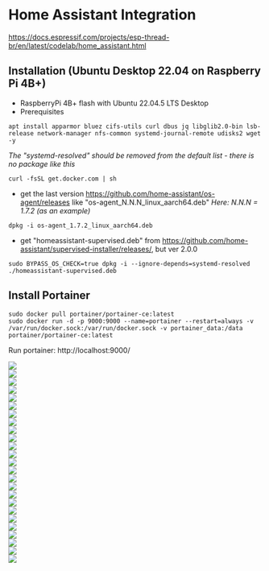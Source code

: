 # Home Assistant Integration
https://docs.espressif.com/projects/esp-thread-br/en/latest/codelab/home_assistant.html  

## Installation (Ubuntu Desktop 22.04 on Raspberry Pi 4B+)
- RaspberryPi 4B+ flash with Ubuntu 22.04.5 LTS Desktop
- Prerequisites
~~~
apt install apparmor bluez cifs-utils curl dbus jq libglib2.0-bin lsb-release network-manager nfs-common systemd-journal-remote udisks2 wget -y
~~~
*The "systemd-resolved" should be removed from the default list - there is no package like this*
~~~
curl -fsSL get.docker.com | sh
~~~
- get the last version https://github.com/home-assistant/os-agent/releases like "os-agent_N.N.N_linux_aarch64.deb"
*Here: N.N.N = 1.7.2 (as an example)*
~~~
dpkg -i os-agent_1.7.2_linux_aarch64.deb
~~~
- get "homeassistant-supervised.deb" from https://github.com/home-assistant/supervised-installer/releases/, but ver 2.0.0
~~~
sudo BYPASS_OS_CHECK=true dpkg -i --ignore-depends=systemd-resolved ./homeassistant-supervised.deb
~~~

## Install Portainer
~~~
sudo docker pull portainer/portainer-ce:latest
sudo docker run -d -p 9000:9000 --name=portainer --restart=always -v /var/run/docker.sock:/var/run/docker.sock -v portainer_data:/data portainer/portainer-ce:latest
~~~
Run portainer: http://localhost:9000/  
  
![](images/ha/add_matter_device_01.jpg)  
![](images/ha/add_matter_device_02.jpg)  
![](images/ha/add_matter_device_03.jpg)  
![](images/ha/add_matter_device_04.jpg)  
![](images/ha/add_matter_device_05.jpg)  
![](images/ha/add_matter_device_06.jpg)  
![](images/ha/add_matter_device_07.jpg)  
![](images/ha/add_matter_device_08.jpg)  
![](images/ha/add_matter_device_09.jpg)  
![](images/ha/add_matter_device_10.jpg)  
![](images/ha/add_matter_device_11.jpg)  
![](images/ha/add_matter_device_12.jpg)  
![](images/ha/HA-ActiveDatasetTLVs.png)  
![](images/ha/HA_01.png)  
![](images/ha/HA_02.png)  
![](images/ha/HA_03.png)  
![](images/ha/HA_04.png)  
![](images/ha/HA_05.png)  
![](images/ha/HA_06.png)  
![](images/ha/HA_07.png)  
![](images/ha/HA_08.png)  
![](images/ha/HA_666_01.png)  
![](images/ha/HA_666_02.png)  
![](images/ha/HA_666_03.png)  
![](images/ha/HA_666_04.png)  
  